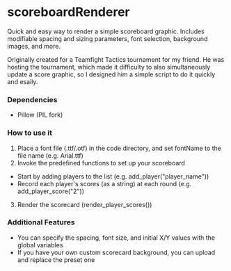 # scoreboardRenderer
Quick and easy way to render a simple scoreboard graphic. Includes modifiable spacing and sizing parameters, font selection, background images, and more.

Originally created for a Teamfight Tactics tournament for my friend. He was hosting the tournament, which made it difficulty to also simultaneously update a score graphic, so I designed him a simple script to do it quickly and esaily.


### Dependencies
- Pillow (PIL fork)

### How to use it
1. Place a font file (.ttf/.otf) in the code directory, and set fontName to the file name (e.g. Arial.ttf)
2. Invoke the predefined functions to set up your scoreboard
  - Start by adding players to the list (e.g. add_player("player_name"))
  - Record each player's scores (as a string) at each round (e.g. add_player_score("2"))
3. Render the scorecard (render_player_scores())

### Additional Features
- You can specify the spacing, font size, and initial X/Y values with the global variables
- If you have your own custom scorecard background, you can upload and replace the preset one
